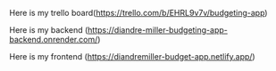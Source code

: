 Here is my trello board(https://trello.com/b/EHRL9v7v/budgeting-app)


Here is my backend (https://diandre-miller-budgeting-app-backend.onrender.com/)


Here is my frontend (https://diandremiller-budget-app.netlify.app/)